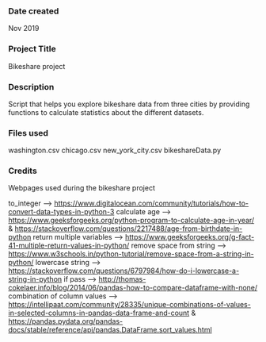 ### Date created
Nov 2019

### Project Title
Bikeshare project

### Description
Script that helps you explore bikeshare data from three cities by providing functions to calculate statistics about the different datasets.

### Files used
washington.csv
chicago.csv
new_york_city.csv
bikeshareData.py

### Credits
Webpages used during the bikeshare project

to_integer --> https://www.digitalocean.com/community/tutorials/how-to-convert-data-types-in-python-3
calculate age --> https://www.geeksforgeeks.org/python-program-to-calculate-age-in-year/ &
                  https://stackoverflow.com/questions/2217488/age-from-birthdate-in-python
return multiple variables --> https://www.geeksforgeeks.org/g-fact-41-multiple-return-values-in-python/
remove space from string --> https://www.w3schools.in/python-tutorial/remove-space-from-a-string-in-python/
lowercase string --> https://stackoverflow.com/questions/6797984/how-do-i-lowercase-a-string-in-python
if pass --> http://thomas-cokelaer.info/blog/2014/06/pandas-how-to-compare-dataframe-with-none/
combination of column values  --> https://intellipaat.com/community/28335/unique-combinations-of-values-in-selected-columns-in-pandas-data-frame-and-count
  & https://pandas.pydata.org/pandas-docs/stable/reference/api/pandas.DataFrame.sort_values.html
